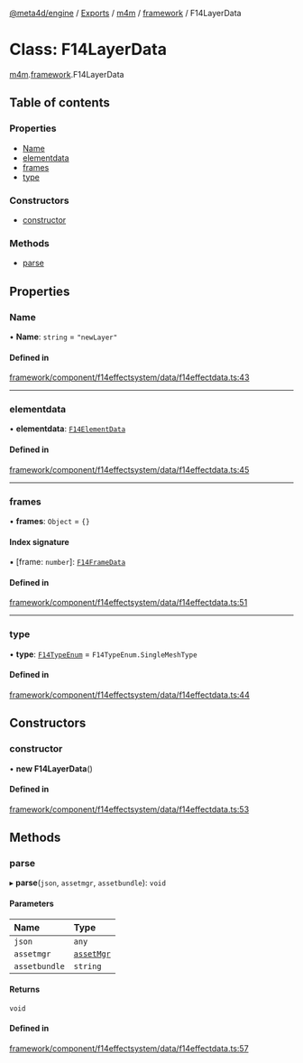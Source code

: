 [@meta4d/engine](../README.md) / [Exports](../modules.md) / [m4m](../modules/m4m.md) / [framework](../modules/m4m.framework.md) / F14LayerData

# Class: F14LayerData

[m4m](../modules/m4m.md).[framework](../modules/m4m.framework.md).F14LayerData

## Table of contents

### Properties

- [Name](m4m.framework.F14LayerData.md#name)
- [elementdata](m4m.framework.F14LayerData.md#elementdata)
- [frames](m4m.framework.F14LayerData.md#frames)
- [type](m4m.framework.F14LayerData.md#type)

### Constructors

- [constructor](m4m.framework.F14LayerData.md#constructor)

### Methods

- [parse](m4m.framework.F14LayerData.md#parse)

## Properties

### Name

• **Name**: `string` = `"newLayer"`

#### Defined in

[framework/component/f14effectsystem/data/f14effectdata.ts:43](https://github.com/meta4d-me/meta4d-engine/blob/cf6bfe6/src/framework/component/f14effectsystem/data/f14effectdata.ts#L43)

___

### elementdata

• **elementdata**: [`F14ElementData`](../interfaces/m4m.framework.F14ElementData.md)

#### Defined in

[framework/component/f14effectsystem/data/f14effectdata.ts:45](https://github.com/meta4d-me/meta4d-engine/blob/cf6bfe6/src/framework/component/f14effectsystem/data/f14effectdata.ts#L45)

___

### frames

• **frames**: `Object` = `{}`

#### Index signature

▪ [frame: `number`]: [`F14FrameData`](m4m.framework.F14FrameData.md)

#### Defined in

[framework/component/f14effectsystem/data/f14effectdata.ts:51](https://github.com/meta4d-me/meta4d-engine/blob/cf6bfe6/src/framework/component/f14effectsystem/data/f14effectdata.ts#L51)

___

### type

• **type**: [`F14TypeEnum`](../enums/m4m.framework.F14TypeEnum.md) = `F14TypeEnum.SingleMeshType`

#### Defined in

[framework/component/f14effectsystem/data/f14effectdata.ts:44](https://github.com/meta4d-me/meta4d-engine/blob/cf6bfe6/src/framework/component/f14effectsystem/data/f14effectdata.ts#L44)

## Constructors

### constructor

• **new F14LayerData**()

#### Defined in

[framework/component/f14effectsystem/data/f14effectdata.ts:53](https://github.com/meta4d-me/meta4d-engine/blob/cf6bfe6/src/framework/component/f14effectsystem/data/f14effectdata.ts#L53)

## Methods

### parse

▸ **parse**(`json`, `assetmgr`, `assetbundle`): `void`

#### Parameters

| Name | Type |
| :------ | :------ |
| `json` | `any` |
| `assetmgr` | [`assetMgr`](m4m.framework.assetMgr.md) |
| `assetbundle` | `string` |

#### Returns

`void`

#### Defined in

[framework/component/f14effectsystem/data/f14effectdata.ts:57](https://github.com/meta4d-me/meta4d-engine/blob/cf6bfe6/src/framework/component/f14effectsystem/data/f14effectdata.ts#L57)
